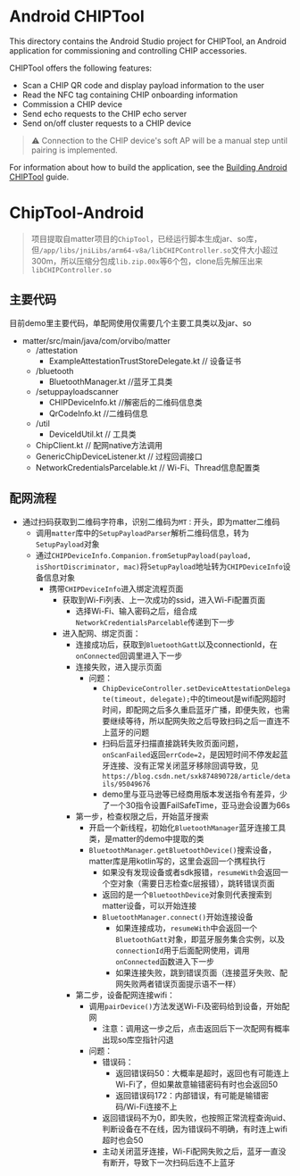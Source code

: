 # Android CHIPTool

This directory contains the Android Studio project for CHIPTool, an Android
application for commissioning and controlling CHIP accessories.

CHIPTool offers the following features:

-   Scan a CHIP QR code and display payload information to the user
-   Read the NFC tag containing CHIP onboarding information
-   Commission a CHIP device
-   Send echo requests to the CHIP echo server
-   Send on/off cluster requests to a CHIP device

> :warning: Connection to the CHIP device's soft AP will be a manual step until
> pairing is implemented.

For information about how to build the application, see the
[Building Android CHIPTool](../../../docs/guides/android_building.md) guide.
# ChipTool-Android

> 项目提取自matter项目的`ChipTool`，已经运行脚本生成jar、so库，但`/app/libs/jniLibs/arm64-v8a/libCHIPController.so`文件大小超过300m，所以压缩分包成`lib.zip.00x`等6个包，clone后先解压出来`libCHIPController.so`

## 主要代码
目前demo里主要代码，单配网使用仅需要几个主要工具类以及jar、so
- matter/src/main/java/com/orvibo/matter
  - /attestation
    - ExampleAttestationTrustStoreDelegate.kt // 设备证书
  - /bluetooth
    - BluetoothManager.kt //蓝牙工具类
  - /setuppayloadscanner
    - CHIPDeviceInfo.kt //解密后的二维码信息类
    - QrCodeInfo.kt //二维码信息
  - /util
    - DeviceIdUtil.kt // 工具类
  - ChipClient.kt // 配网native方法调用
  - GenericChipDeviceListener.kt // 过程回调接口
  - NetworkCredentialsParcelable.kt // Wi-Fi、Thread信息配置类

## 配网流程
- 通过扫码获取到二维码字符串，识别二维码为`MT：`开头，即为matter二维码
  - 调用`matter`库中的`SetupPayloadParser`解析二维码信息，转为`SetupPayload`对象
  - 通过`CHIPDeviceInfo.Companion.fromSetupPayload(payload, isShortDiscriminator, mac)`将`SetupPayload`地址转为`CHIPDeviceInfo`设备信息对象
    - 携带`CHIPDeviceInfo`进入绑定流程页面
        - 获取到Wi-Fi列表、上一次成功的ssid，进入Wi-Fi配置页面
            - 选择Wi-Fi、输入密码之后，组合成`NetworkCredentialsParcelable`传递到下一步
        - 进入配网、绑定页面：
            - 连接成功后，获取到`BluetoothGatt`以及connectionId，在`onConnected`回调里进入下一步
            - 连接失败，进入提示页面
                - 问题：
                    - `ChipDeviceController.setDeviceAttestationDelegate(timeout, delegate);`中的timeout是wifi配网超时时间，即配网之后多久重启蓝牙广播，即便失败，也需要继续等待，所以配网失败之后导致扫码之后一直连不上蓝牙的问题
                    - 扫码后蓝牙扫描直接跳转失败页面问题，`onScanFailed`返回`errCode=2`，是因短时间不停发起蓝牙连接、没有正常关闭蓝牙移除回调导致，见`https://blog.csdn.net/sxk874890728/article/details/95049676`
                    - demo里与亚马逊等已经商用版本发送指令有差异，少了一个30指令设置FailSafeTime，亚马逊会设置为66s
            - 第一步，检查权限之后，开始蓝牙搜索
                - 开启一个新线程，初始化`BluetoothManager`蓝牙连接工具类，是matter的demo中提取的类
                - `BluetoothManager.getBluetoothDevice()`搜索设备，matter库是用kotlin写的，这里会返回一个携程执行
                    - 如果没有发现设备或者sdk报错，`resumeWith`会返回一个空对象（需要日志检查c层报错），跳转错误页面
                    - 返回的是一个`BluetoothDevice`对象则代表搜索到matter设备，可以开始连接
                    - `BluetoothManager.connect()`开始连接设备
                        - 如果连接成功，`resumeWith`中会返回一个`BluetoothGatt`对象，即蓝牙服务集合实例，以及`connectionId`用于后面配网使用，调用`onConnected`函数进入下一步
                        - 如果连接失败，跳到错误页面（连接蓝牙失败、配网失败两者错误页面提示语不一样）
            - 第二步，设备配网连接wifi：
                - 调用`pairDevice()`方法发送Wi-Fi及密码给到设备，开始配网
                  - 注意：调用这一步之后，点击返回后下一次配网有概率出现so库空指针闪退
                - 问题：
                    - 错误码：
                        - 返回错误码50：大概率是超时，返回也有可能连上Wi-Fi了，但如果故意输错密码有时也会返回50
                        - 返回错误码172：内部错误，有可能是输错密码/Wi-Fi连接不上
                    - 返回错误码不为0，即失败，也按照正常流程查询uid、判断设备在不在线，因为错误码不明确，有时连上wifi超时也会50
                    - 主动关闭蓝牙连接，Wi-Fi配网失败之后，蓝牙一直没有断开，导致下一次扫码后连不上蓝牙
